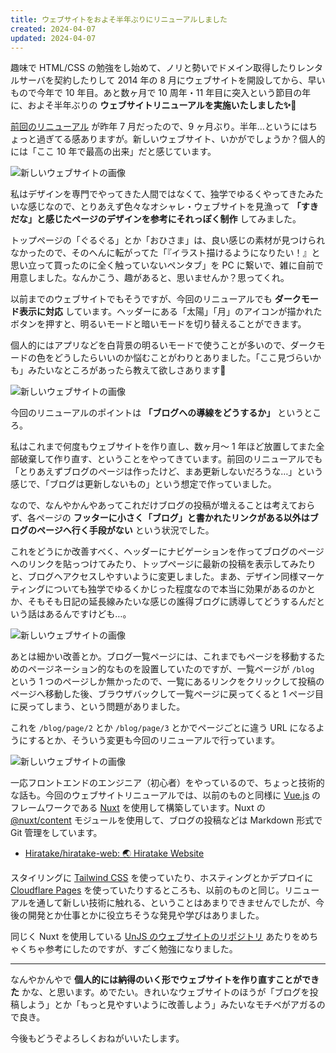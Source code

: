 ```yaml
---
title: ウェブサイトをおよそ半年ぶりにリニューアルしました
created: 2024-04-07
updated: 2024-04-07
---
```


趣味で HTML/CSS の勉強をし始めて、ノリと勢いでドメイン取得したりレンタルサーバを契約したりして 2014 年の 8 月にウェブサイトを開設してから、早いもので今年で 10 年目。あと数ヶ月で 10 周年・11 年目に突入という節目の年に、およそ半年ぶりの **ウェブサイトリニューアルを実施いたしました✨️🎉**

[前回のリニューアル](/blog/20230701/) が昨年 7 月だったので、9 ヶ月ぶり。半年…というにはちょっと過ぎてる感ありますが。新しいウェブサイト、いかがでしょうか？個人的には「ここ 10 年で最高の出来」だと感じています。

![新しいウェブサイトの画像](bbfd7322-3b7a-435d-57b5-9ed8d8380300)

私はデザインを専門でやってきた人間ではなくて、独学でゆるくやってきたみたいな感じなので、とりあえず色々なオシャレ・ウェブサイトを見漁って **「すきだな」と感じたページのデザインを参考にそれっぽく制作** してみました。

トップページの「ぐるぐる」とか「おひさま」は、良い感じの素材が見つけられなかったので、そのへんに転がってた「『イラスト描けるようになりたい！』と思い立って買ったのに全く触っていないペンタブ」を PC に繋いで、雑に自前で用意しました。なんかこう、趣があると、思いませんか？思ってくれ。

以前までのウェブサイトでもそうですが、今回のリニューアルでも **ダークモード表示に対応** しています。ヘッダーにある「太陽」「月」のアイコンが描かれたボタンを押すと、明るいモードと暗いモードを切り替えることができます。

個人的にはアプリなどを白背景の明るいモードで使うことが多いので、ダークモードの色をどうしたらいいのか悩むことがわりとありました。「ここ見づらいかも」みたいなところがあったら教えて欲しさあります🙏

![新しいウェブサイトの画像](0edd0902-d654-4e52-9252-1ed7cf9c1200)

今回のリニューアルのポイントは **「ブログへの導線をどうするか」** というところ。

私はこれまで何度もウェブサイトを作り直し、数ヶ月～ 1 年ほど放置してまた全部破棄して作り直す、ということをやってきています。前回のリニューアルでも「とりあえずブログのページは作ったけど、まあ更新しないだろうな…」という感じで、「ブログは更新しないもの」という想定で作っていました。

なので、なんやかんやあってこれだけブログの投稿が増えることは考えておらず、各ページの **フッターに小さく「ブログ」と書かれたリンクがある以外はブログのページへ行く手段がない** という状況でした。

これをどうにか改善すべく、ヘッダーにナビゲーションを作ってブログのページへのリンクを貼っつけてみたり、トップページに最新の投稿を表示してみたりと、ブログへアクセスしやすいように変更しました。まあ、デザイン同様マーケティングについても独学でゆるくかじった程度なので本当に効果があるのかとか、そもそも日記の延長線みたいな感じの誰得ブログに誘導してどうするんだという話はあるんですけども…。

![新しいウェブサイトの画像](d312793f-eefa-4013-c614-5591bb107500)

あとは細かい改善とか。ブログ一覧ページには、これまでもページを移動するためのページネーション的なものを設置していたのですが、一覧ページが `/blog` という 1 つのページしか無かったので、一覧にあるリンクをクリックして投稿のページへ移動した後、ブラウザバックして一覧ページに戻ってくると 1 ページ目に戻ってしまう、という問題がありました。

これを `/blog/page/2` とか `/blog/page/3` とかでページごとに違う URL になるようにするとか、そういう変更も今回のリニューアルで行っています。

![新しいウェブサイトの画像](5921e797-960b-4e07-8877-9e7dee163300)

一応フロントエンドのエンジニア（初心者）をやっているので、ちょっと技術的な話も。今回のウェブサイトリニューアルでは、以前のものと同様に [Vue.js](https://ja.vuejs.org/) のフレームワークである [Nuxt](https://nuxt.com/) を使用して構築しています。Nuxt の [@nuxt/content](https://content.nuxt.com/) モジュールを使用して、ブログの投稿などは Markdown 形式で Git 管理をしています。

- [Hiratake/hiratake-web: 🌏 Hiratake Website](https://github.com/Hiratake/hiratake-web)

スタイリングに [Tailwind CSS](https://tailwindcss.com/) を使っていたり、ホスティングとかデプロイに [Cloudflare Pages](https://pages.cloudflare.com/) を使っていたりするところも、以前のものと同じ。リニューアルを通して新しい技術に触れる、ということはあまりできませんでしたが、今後の開発とか仕事とかに役立ちそうな発見や学びはありました。

同じく Nuxt を使用している [UnJS のウェブサイトのリポジトリ](https://github.com/unjs/website) あたりをめちゃくちゃ参考にしたのですが、すごく勉強になりました。

---

なんやかんやで **個人的には納得のいく形でウェブサイトを作り直すことができた** かな、と思います。めでたい。きれいなウェブサイトのほうが「ブログを投稿しよう」とか「もっと見やすいように改善しよう」みたいなモチベがアガるので良き。

今後もどうぞよろしくおねがいいたします。
